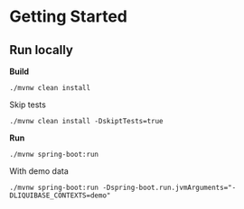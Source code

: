 # Getting Started

## Run locally
**Build**
```shell
./mvnw clean install
```
Skip tests
```shell
./mvnw clean install -DskiptTests=true
```

**Run**
```shell
./mvnw spring-boot:run
```
With demo data
```shell
./mvnw spring-boot:run -Dspring-boot.run.jvmArguments="-DLIQUIBASE_CONTEXTS=demo"
```
